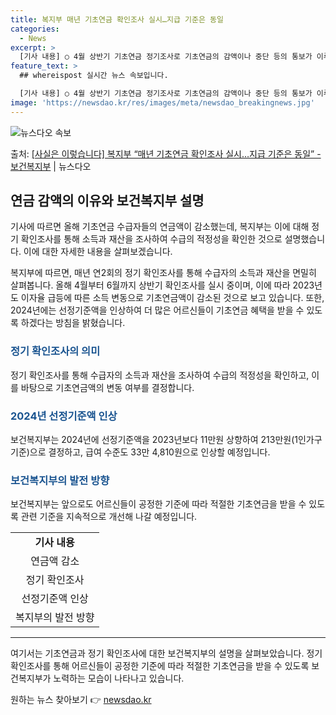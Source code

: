 ```yaml
---
title: 복지부 매년 기초연금 확인조사 실시…지급 기준은 동일
categories:
  - News
excerpt: >
  [기사 내용] ○ 4월 상반기 기초연금 정기조사로 기초연금의 감액이나 중단 등의 통보가 이루어지는데 올해는 …
feature_text: >
  ## whereispost 실시간 뉴스 속보입니다.

  [기사 내용] ○ 4월 상반기 기초연금 정기조사로 기초연금의 감액이나 중단 등의 통보가 이루어지는데 올해는 …
image: 'https://newsdao.kr/res/images/meta/newsdao_breakingnews.jpg'
---
```


![뉴스다오 속보](https://newsdao.kr/res/images/meta/newsdao_breakingnews.jpg)

<p>출처: <a href="https://newsdao.kr/3762" rel="dofollow">[사실은 이렇습니다] 복지부 “매년 기초연금 확인조사 실시…지급 기준은 동일” - 보건복지부</a> | 뉴스다오</p>

<h2 data-ke-size="size26">연금 감액의 이유와 보건복지부 설명</h2>

기사에 따르면 올해 기초연금 수급자들의 연금액이 감소했는데, 복지부는 이에 대해 정기 확인조사를 통해 소득과 재산을 조사하여 수급의 적정성을 확인한 것으로 설명했습니다. 이에 대한 자세한 내용을 살펴보겠습니다.

<p data-ke-size="size16">복지부에 따르면, 매년 연2회의 정기 확인조사를 통해 수급자의 소득과 재산을 면밀히 살펴봅니다. 올해 4월부터 6월까지 상반기 확인조사를 실시 중이며, 이에 따라 2023년도 이자율 급등에 따른 소득 변동으로 기초연금액이 감소된 것으로 보고 있습니다. 또한, 2024년에는 선정기준액을 인상하여 더 많은 어르신들이 기초연금 혜택을 받을 수 있도록 하겠다는 방침을 밝혔습니다.</p>

<h3><b><span style="color: #1a5490;">정기 확인조사의 의미</span></b></h3>
<p data-ke-size="size16">정기 확인조사를 통해 수급자의 소득과 재산을 조사하여 수급의 적정성을 확인하고, 이를 바탕으로 기초연금액의 변동 여부를 결정합니다.</p>

<h3><b><span style="color: #1a5490;">2024년 선정기준액 인상</span></b></h3>
<p data-ke-size="size16">보건복지부는 2024년에 선정기준액을 2023년보다 11만원 상향하여 213만원(1인가구 기준)으로 결정하고, 급여 수준도 33만 4,810원으로 인상할 예정입니다.</p>

<h3><b><span style="color: #1a5490;">보건복지부의 발전 방향</span></b></h3>
<p data-ke-size="size16">보건복지부는 앞으로도 어르신들이 공정한 기준에 따라 적절한 기초연금을 받을 수 있도록 관련 기준을 지속적으로 개선해 나갈 예정입니다.</p>

<table>
	<tbody>
		<tr>
			<td style="text-align: center; height: 17px;"><b>기사 내용</b></td>
		</tr>
		<tr>
			<td style="text-align: center; height: 17px;">연금액 감소</td>
		</tr>
		<tr>
			<td style="text-align: center; height: 17px;">정기 확인조사</td>
		</tr>
		<tr>
			<td style="text-align: center; height: 17px;">선정기준액 인상</td>
		</tr>
		<tr>
			<td style="text-align: center; height: 17px;">복지부의 발전 방향</td>
		</tr>
	</tbody>
</table>

<hr>

여기서는 기초연금과 정기 확인조사에 대한 보건복지부의 설명을 살펴보았습니다. 정기 확인조사를 통해 어르신들이 공정한 기준에 따라 적절한 기초연금을 받을 수 있도록 보건복지부가 노력하는 모습이 나타나고 있습니다. 

원하는 뉴스 찾아보기 👉 <a href="https://newsdao.kr" rel="dofollow">newsdao.kr</a>


